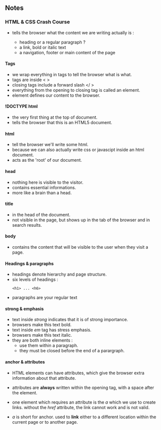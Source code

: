 ## Notes

### HTML & CSS Crash Course

- tells the browser what the content we are writing actually is :

  - heading or a regular paragraph ?
  - a link, bold or italic text
  - a navigation, footer or main content of the page

#### Tags

- we wrap everything in tags to tell the browser what is what.
- tags are inside < >
- closing tags include a forward slash </ >
- everything from the opening to closing tag is called an element.
- element defines our content to the browser.

#### !DOCTYPE html

- the very first thing at the top of document.
- tells the browser that this is an HTML5 document.

#### html

- tell the browser we'll write some html.
- because we can also actually write css or javascipt inside an html document.
- acts as the 'root' of our document.

#### head

- nothing here is visible to the visitor.
- contains essential informations.
- more like a brain than a head.

#### title

- in the head of the document.
- not visible in the page, but shows up in the tab of the browser and in search results.

#### body

- contains the content that will be visible to the user when they visit a page.

#### Headings & paragraphs

- headings denote hierarchy and page structure.
- six levels of headings :
  ```
  <h1> ... <h6>
  ```
- paragraphs are your regular text

#### strong & emphasis

- text inside _strong_ indicates that it is of strong importance.
- browsers make this text bold.
- text inside _em_ tag has stress emphasis.
- browsers make this text italic.
- they are both inline elements :
  - use them within a paragraph.
  - they must be closed before the end of a parargraph.

#### anchor & attributes

- HTML elements can have attributes, which give the browser extra
  information about that attribute.
- attributes are **always** written within the opening tag, with a space
  after the element.
- one element which requires an attribute is the _a_ which we use to create
  links. without the _href_ attribute, the link cannot work and is not valid.

- _a_ is short for anchor. used to **link** either to a different location within
  the current page or to another page.
